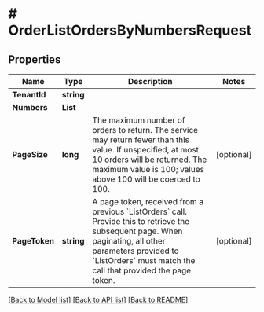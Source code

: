 # # OrderListOrdersByNumbersRequest


## Properties 


Name | Type | Description | Notes
------------ | ------------- | ------------- | -------------
**TenantId**| **string** |   |
**Numbers**| **List<string>** |   |
**PageSize**| **long** | The maximum number of orders to return. The service may return fewer than this value. If unspecified, at most 10 orders will be returned. The maximum value is 100; values above 100 will be coerced to 100.  | [optional]
**PageToken**| **string** | A page token, received from a previous &#x60;ListOrders&#x60; call. Provide this to retrieve the subsequent page.   When paginating, all other parameters provided to &#x60;ListOrders&#x60; must match the call that provided the page token.  | [optional]


[[Back to Model list]](../../README.md#models) [[Back to API list]](../../README.md#endpoints) [[Back to README]](../../README.md)

